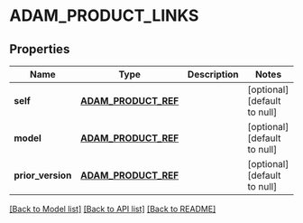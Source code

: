 # ADAM_PRODUCT_LINKS

## Properties
Name | Type | Description | Notes
------------ | ------------- | ------------- | -------------
**self** | [**ADAM_PRODUCT_REF**](AdamProductRef.md) |  | [optional] [default to null]
**model** | [**ADAM_PRODUCT_REF**](AdamProductRef.md) |  | [optional] [default to null]
**prior_version** | [**ADAM_PRODUCT_REF**](AdamProductRef.md) |  | [optional] [default to null]

[[Back to Model list]](../README.md#documentation-for-models) [[Back to API list]](../README.md#documentation-for-api-endpoints) [[Back to README]](../README.md)


